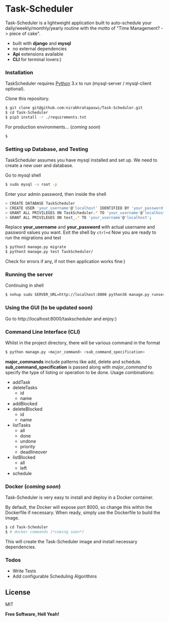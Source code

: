 # Task-Scheduler

Task-Scheduler is a lightweight application built to auto-schedule your daily/weekly/monthly/yearly routine with the motto of "Time Management? -> piece of cake".

  - built with **django** and **mysql**
  - no external dependencies
  - **Api** extensions available
  - **CLI** for terminal lovers:)

### Installation

TaskScheduler requires [Python](https://www.python.org/) 3.x to run (mysql-server / mysql-client optional).

Clone this repository.

```sh
$ git clone git@github.com:nirabhratapaswi/Task-Scheduler.git
$ cd Task-Scheduler
$ pip3 install -r ./requirements.txt
```

For production environments... (*coming soon*)

```sh
$ 
```

### Setting up Database, and Testing

TaskScheduler assumes you have mysql installed and set up. We need to create a new user and database.

Go to mysql shell
```sh
$ sudo mysql -u root -p
```
Enter your admin password, then inside the shell
```sh
> CREATE DATABASE TaskScheduler
> CREATE USER 'your_username'@'localhost' IDENTIFIED BY 'your_password';
> GRANT ALL PRIVILEGES ON TaskScheduler.* TO 'your_username'@'localhost';
> GRANT ALL PRIVILEGES ON test_.* TO 'your_username'@'localhost';
```
Replace **your_username** and **your_password** with actual username and password values you want.
Exit the shell by `ctrl+d`
Now you are ready to run the migrations and test
```sh
$ python3 manage.py migrate
$ python3 manage.py test TaskScheduler/
```
Check for errors if any, if not then application works fine:)

### Running the server

Continuing in shell
```sh
$ nohup sudo SERVER_URL=http://localhost:8000 python36 manage.py runserver http://localhost:8000 &
```

### Using the GUI (to be updated soon)

Go to http://localhost:8000/taskscheduler and enjoy:)

### Command Line Interface (CLI)

Whilst in the project directory, there will be various command in the format
```sh
$ python manage.py <major_command> <sub_command_specification>
```
**major_commands** include patterns like add, delete and schedule. **sub_command_specification** is passed along with *major_command* to specify the type of listing or operation to be done. Usage combinations:
* addTask
* deleteTasks
    - id <actual integer>
    - name <actual string>
* addBlocked
* deleteBlocked
    - id <actual integer>
    - name <actual string>
* listTasks
    - all
    - done
    - undone
    - priority
    - deadlineover
* listBlocked
    - all
    - left
* schedule

### Docker (*coming soon*)
Task-Scheduler is very easy to install and deploy in a Docker container.

By default, the Docker will expose port 8000, so change this within the Dockerfile if necessary. When ready, simply use the Dockerfile to build the image.

```sh
$ cd Task-Scheduler
$ # docker commands (*coming soon*)
```
This will create the Task-Scheduler image and install necessary dependencies.

### Todos

 - Write Tests
 - Add configurable Scheduling Algorithms

License
----

MIT


**Free Software, Hell Yeah!**
